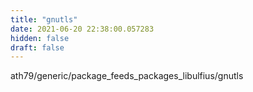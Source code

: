 ```yaml
---
title: "gnutls"
date: 2021-06-20 22:38:00.057283
hidden: false
draft: false
---
```


ath79/generic/package_feeds_packages_libulfius/gnutls


